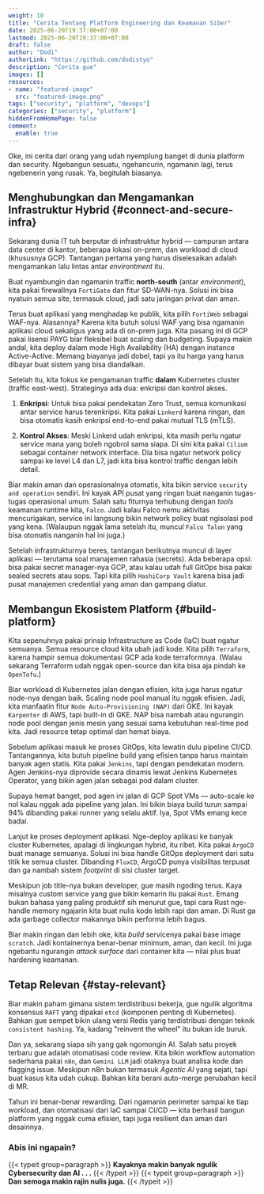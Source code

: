 ```yaml
---
weight: 10
title: "Cerita Tentang Platform Engineering dan Keamanan Siber"
date: 2025-06-20T19:37:00+07:00
lastmod: 2025-06-20T19:37:00+07:00
draft: false
author: "Dodi"
authorLink: "https://github.com/dodistyo"
description: "Cerita gue"
images: []
resources:
- name: "featured-image"
  src: "featured-image.png"
tags: ["security", "platform", "devops"]
categories: ["security", "platform"]
hiddenFromHomePage: false
comment:
  enable: true
---
```


Oke, ini cerita dari orang yang udah nyemplung banget di dunia platform dan security. Ngebangun sesuatu, ngehancurin, ngamanin lagi, terus ngebenerin yang rusak. Ya, begitulah biasanya.  
<!--more-->

## Menghubungkan dan Mengamankan Infrastruktur Hybrid {#connect-and-secure-infra}

Sekarang dunia IT tuh berputar di infrastruktur hybrid — campuran antara data center di kantor, beberapa lokasi on-prem, dan workload di cloud (khususnya GCP). Tantangan pertama yang harus diselesaikan adalah mengamankan lalu lintas antar *environtment* itu.  

Buat nyambungin dan ngamanin traffic **north-south** (antar *environment*), kita pakai firewallnya `FortiGate` dan fitur SD-WAN-nya. Solusi ini bisa nyatuin semua site, termasuk cloud, jadi satu jaringan privat dan aman.  

Terus buat aplikasi yang menghadap ke publik, kita pilih `FortiWeb` sebagai WAF-nya. Alasannya? Karena kita butuh solusi WAF yang bisa ngamanin aplikasi cloud sekaligus yang ada di on-prem juga. Kita pasang ini di GCP pakai lisensi PAYG biar fleksibel buat scaling dan budgeting. Supaya makin andal, kita deploy dalam mode High Availability (HA) dengan instance Active-Active. Memang biayanya jadi dobel, tapi ya itu harga yang harus dibayar buat sistem yang bisa diandalkan.  

Setelah itu, kita fokus ke pengamanan traffic **dalam** Kubernetes cluster (traffic east-west). Strateginya ada dua: enkripsi dan kontrol akses.

1. **Enkripsi**: Untuk bisa pakai pendekatan Zero Trust, semua komunikasi antar service harus terenkripsi. Kita pakai `Linkerd` karena ringan, dan bisa otomatis kasih enkripsi end-to-end pakai mutual TLS (mTLS).  

2. **Kontrol Akses**: Meski Linkerd udah enkripsi, kita masih perlu ngatur service mana yang boleh ngobrol sama siapa. Di sini kita pakai `Cilium` sebagai container network interface. Dia bisa ngatur network policy sampai ke level L4 dan L7, jadi kita bisa kontrol traffic dengan lebih detail.  

Biar makin aman dan operasionalnya otomatis, kita bikin service `security and operation` sendiri. Ini kayak API pusat yang ringan buat nanganin tugas-tugas operasional umum. Salah satu fiturnya terhubung dengan *tools* keamanan runtime kita, `Falco`. Jadi kalau Falco nemu aktivitas mencurigakan, service ini langsung bikin network policy buat ngisolasi pod yang kena. (Walaupun nggak lama setelah itu, muncul `Falco Talon` yang bisa otomatis nanganin hal ini juga.)  

Setelah infrastrukturnya beres, tantangan berikutnya muncul di layer aplikasi — terutama soal manajemen rahasia (secrets). Ada beberapa opsi: bisa pakai secret manager-nya GCP, atau kalau udah full GitOps bisa pakai sealed secrets atau sops. Tapi kita pilih `HashiCorp Vault` karena bisa jadi pusat manajemen credential yang aman dan gampang diatur.

## Membangun Ekosistem Platform {#build-platform}

Kita sepenuhnya pakai prinsip Infrastructure as Code (IaC) buat ngatur semuanya. Semua resource cloud kita ubah jadi kode. Kita pilih `Terraform`, karena hampir semua dokumentasi GCP ada kode terraformnya. (Walau sekarang Terraform udah nggak open-source dan kita bisa aja pindah ke `OpenTofu`.)

Biar workload di Kubernetes jalan dengan efisien, kita juga harus ngatur node-nya dengan baik. Scaling node pool manual itu nggak efisien. Jadi, kita manfaatin fitur `Node Auto-Provisioning (NAP)` dari GKE. Ini kayak `Karpenter` di AWS, tapi built-in di GKE. NAP bisa nambah atau ngurangin node pool dengan jenis mesin yang sesuai sama kebutuhan real-time pod kita. Jadi resource tetap optimal dan hemat biaya.

Sebelum aplikasi masuk ke proses GitOps, kita lewatin dulu pipeline CI/CD. Tantangannya, kita butuh pipeline build yang efisien tanpa harus maintain banyak agen statis. Kita pakai `Jenkins`, tapi dengan pendekatan modern. Agen Jenkins-nya diprovide secara dinamis lewat Jenkins Kubernetes Operator, yang bikin agen jalan sebagai pod dalam cluster.  

Supaya hemat banget, pod agen ini jalan di GCP Spot VMs — auto-scale ke nol kalau nggak ada pipeline yang jalan. Ini bikin biaya build turun sampai 94% dibanding pakai runner yang selalu aktif. Iya, Spot VMs emang kece badai.  

Lanjut ke proses deployment aplikasi. Nge-deploy aplikasi ke banyak cluster Kubernetes, apalagi di lingkungan hybrid, itu ribet. Kita pakai `ArgoCD` buat manage semuanya. Solusi ini bisa handle GitOps deployment dari satu titik ke semua cluster. Dibanding `FluxCD`, ArgoCD punya visibilitas terpusat dan ga nambah sistem *footprint* di sisi cluster target.

Meskipun job title-nya bukan developer, gue masih ngoding terus. Kaya misalnya custom service yang gue bikin kemarin itu pakai `Rust`. Emang bukan bahasa yang paling produktif sih menurut gue, tapi cara Rust nge-handle memory ngajarin kita buat nulis kode lebih rapi dan aman. Di Rust ga ada garbage collector makannya bikin performa lebih bagus.

Biar makin ringan dan lebih oke, kita *build* servicenya pakai base image `scratch`. Jadi kontainernya benar-benar minimum, aman, dan kecil. Ini juga ngebantu ngurangin *attack surface* dari container kita — nilai plus buat hardening keamanan.

## Tetap Relevan {#stay-relevant}

Biar makin paham gimana sistem terdistribusi bekerja, gue ngulik algoritma konsensus `RAFT` yang dipakai `etcd` (komponen penting di Kubernetes). Bahkan gue sempet bikin ulang versi Redis yang terdistribusi dengan teknik `consistent hashing`. Ya, kadang "reinvent the wheel" itu bukan ide buruk.

Dan ya, sekarang siapa sih yang gak ngomongin AI. Salah satu proyek terbaru gue adalah otomatisasi code review. Kita bikin workflow automation sederhana pakai `n8n`, dan `Gemini LLM` jadi otaknya buat analisa kode dan flagging issue. Meskipun n8n bukan termasuk *Agentic AI* yang sejati, tapi buat kasus kita udah cukup. Bahkan kita berani auto-merge perubahan kecil di MR.

Tahun ini benar-benar rewarding. Dari ngamanin perimeter sampai ke tiap workload, dan otomatisasi dari IaC sampai CI/CD — kita berhasil bangun platform yang nggak cuma efisien, tapi juga resilient dan aman dari desainnya.

### Abis ini ngapain?
{{< typeit group=paragraph >}}
**Kayaknya makin banyak ngulik Cybersecurity dan AI . . .**
{{< /typeit >}}
{{< typeit group=paragraph >}}
**Dan semoga makin rajin nulis juga.**
{{< /typeit >}}